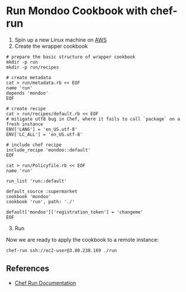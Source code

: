 # Run Mondoo Cookbook with chef-run

1. Spin up a new Linux machine on [AWS](https://console.aws.amazon.com/console/home)
2. Create the wrapper cookbook

```
# prepare the basic structure of wrapper cookbook
mkdir -p run
mkdir -p run/recipes

# create metadata
cat > run/metadata.rb << EOF
name 'run'
depends 'mondoo'
EOF

# create recipe
cat > run/recipes/default.rb << EOF
# mitigate utf8 bug in Chef, where it fails to call `package` on a fresh instance
ENV['LANG'] = 'en_US.utf-8'
ENV['LC_ALL'] = 'en_US.utf-8'

# include chef recipe
include_recipe 'mondoo::default'
EOF

cat > run/Policyfile.rb << EOF
name 'run'

run_list 'run::default'

default_source :supermarket
cookbook 'mondoo'
cookbook 'run', path: './'

default['mondoo']['registration_token'] = 'changeme'
EOF
```

3. Run

Now we are ready to apply the cookbook to a remote instance:

```
chef-run ssh://ec2-user@3.80.238.169 ./run
```

## References

- [Chef Run Documentation](https://www.chef.sh/docs/chef-workstation/chef-run-users-guide/)
